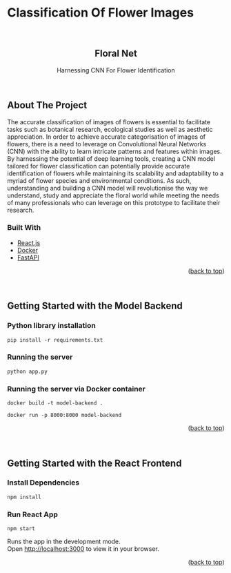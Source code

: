 # Classification Of Flower Images

<div id="top"></div>

<br />

<h2 align="center">Floral Net</h2>

  <p align="center">
    Harnessing CNN For Flower Identification
    <br />
  </p>
</div>

<br />

## About The Project

<p> 
The accurate classification of images of flowers is essential to facilitate tasks such as botanical research, ecological studies as well as aesthetic appreciation. In order to achieve accurate categorisation of images of flowers, there is a need to leverage on Convolutional Neural Networks (CNN) with the ability to learn intricate patterns and features within images. By harnessing the potential of deep learning tools, creating a CNN model tailored for flower classification can potentially provide accurate identification of flowers while maintaining its scalability and adaptability to a myriad of flower species and environmental conditions. As such, understanding and building a CNN model will revolutionise the way we understand, study and appreciate the floral world while meeting the needs of many professionals who can leverage on this prototype to facilitate their research.
</p>

### Built With

- [React.js](https://reactjs.org/)
- [Docker](https://www.docker.com/products/docker-desktop/)
- [FastAPI](https://fastapi.tiangolo.com/)

<p align="right">(<a href="#top">back to top</a>)</p>

<br />

## Getting Started with the Model Backend

### Python library installation

``` pip install -r requirements.txt ```

### Running the server

``` python app.py ```

### Running the server via Docker container

``` docker build -t model-backend . ```

``` docker run -p 8000:8000 model-backend ```

<p align="right">(<a href="#top">back to top</a>)</p>

<br />

## Getting Started with the React Frontend

### Install Dependencies

``` npm install ```

### Run React App

``` npm start ```

Runs the app in the development mode.\
Open [http://localhost:3000](http://localhost:3000) to view it in your browser.

<p align="right">(<a href="#top">back to top</a>)</p>

<br />
